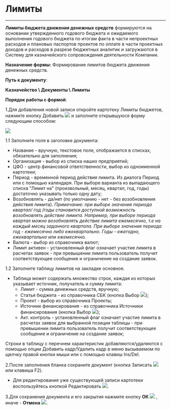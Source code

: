 ﻿# Лимиты

----------

**Лимиты бюджета движения денежных средств** формируются на основании утвержденного годового бюджета и ожидаемого выполнения годового бюджета по итогам факта в части непроектных расходов и плановых паспортов проектов по оплате в части проектных доходов и расходов в разрезе бюджетных аналитик и загружаются в Систему для казначейского сопровождения деятельности Компании.

**Назначение формы:** Формирование лимитов бюджета движения денежных средств.

**Путь к документу**:

**Казначейство \ Документы \ Лимиты**

**Порядок работы с формой**:

1.Для добавления новой записи откройте картотеку Лимиты бюджетов, нажмите кнопку Добавить  ![](topic:AddFiles.Btn_Add.png) и заполните открывшуюся форму следующим способом:

![](topic:AddFiles.Screenshot_1721.jpg)

1.1 Заполните поля в заголовке документа:

* Название - вручную, текстовое поле, отображается в списках, обязательно для заполнения;
* Организация - выбор из списка наших предприятий;
* ЦФО - центр финансовой ответственности, выбор из одноименной картотеки;
* Период - временной период действия лимита. Из диалога Период или с помощью календаря. При выборе варианта из выпадающего списка "Лимит на" (произвольный, месяц, квартал, год, годы) достаточно указывать только одну дату;
* Возобновлять - да/нет (по умолчанию - нет - без возобновления действия лимита). *Примечание: при  выборе значения периода квартал/ год /годы становится доступной возможность возобновлять действие лимита. Например, при выборе периода квартал можно возобновлять действие лимита ежемесячно, т.е на каждый месяц заданного квартала. При выборе значения периода год - ежемесячно либо ежеквартально. Годы - ежегодно, ежеквартально  или ежемесячно.*
* Валюта - выбор из справочника валют;
* Лимит активен - установленный флаг означает участие лимита в расчетах заявок - при превышении лимита пользователь получит соответствующее сообщение и ограничение на создание заявок.

1.2 Заполните таблицу лимитов на закладке основное.

* Таблица может содержать множество строк, каждая из которых указывает источник, получатель и сумму лимита:
    * Лимит - сумма денежных средств, вручную;
    * Статья бюджета - из справочника СБК (кнопка Выбор ![](topic:AddFiles.Btn_select.png));
    * Проект - выбор из справочника Проекты;
    * Источник финансирования -  из справочника Источники финансирования (кнопка Выбор ![](topic:AddFiles.Btn_select.png));
    * Акт. контроль -  установленный флаг означает участие лимита в расчетах заявок для выбранной позиции таблицы - при превышении лимита пользователь получит соответствующее сообщение и ограничение на создание заявок;

Строки в таблицу с перечнем характеристик добавляются/удаляются с помощью опции Добавить кадр/Удалить кадр в меню вызываемом по щелчку правой кнопки мыши или с помощью клавиш Ins/Del.

2.После заполнения бланка сохраните документ (кнопка Записать  ![](topic:AddFiles.Btn_OK.png)  или клавиша F2).

- Для редактирования уже существующей записи картотеки воспользуйтесь кнопкой Редактировать  ![](topic:AddFiles.Btn_Edit.png).

3.Для сохранения документа и его закрытия нажмите кнопку **ОК**
 ![](topic:AddFiles.Btn_Post.png) , иначе  -  **Отмена** ![](topic:AddFiles.BtnCloseCancel.png).





